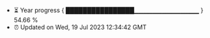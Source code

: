 - ⏳ Year progress { ████████████████▁▁▁▁▁▁▁▁▁▁▁▁▁▁ } 54.66 %
- ⏰ Updated on Wed, 19 Jul 2023 12:34:42 GMT

